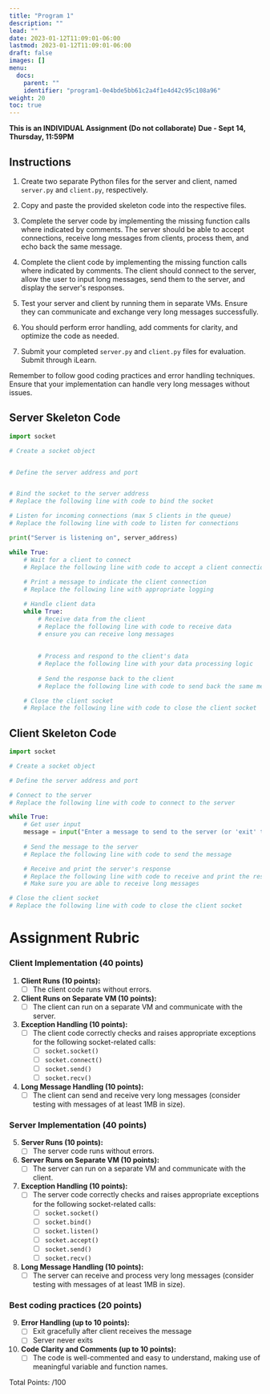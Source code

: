 ```yaml
---
title: "Program 1"
description: ""
lead: ""
date: 2023-01-12T11:09:01-06:00
lastmod: 2023-01-12T11:09:01-06:00
draft: false
images: []
menu:
  docs:
    parent: ""
    identifier: "program1-0e4bde5bb61c2a4f1e4d42c95c108a96"
weight: 20
toc: true
---
```



**This is an INDIVIDUAL Assignment (Do not collaborate)**
**Due - Sept 14, Thursday, 11:59PM**

## Instructions

1. Create two separate Python files for the server and client, named `server.py` and `client.py`, respectively.

2. Copy and paste the provided skeleton code into the respective files.

3. Complete the server code by implementing the missing function calls where indicated by comments. The server should be able to accept connections, receive long messages from clients, process them, and echo back the same message.

4. Complete the client code by implementing the missing function calls where indicated by comments. The client should connect to the server, allow the user to input long messages, send them to the server, and display the server's responses.

5. Test your server and client by running them in separate VMs. Ensure they can communicate and exchange very long messages successfully.

6. You should perform error handling, add comments for clarity, and optimize the code as needed.

7. Submit your completed `server.py` and `client.py` files for evaluation. Submit through iLearn.

Remember to follow good coding practices and error handling techniques. Ensure that your implementation can handle very long messages without issues.

## Server Skeleton Code

```python
import socket

# Create a socket object


# Define the server address and port


# Bind the socket to the server address
# Replace the following line with code to bind the socket

# Listen for incoming connections (max 5 clients in the queue)
# Replace the following line with code to listen for connections

print("Server is listening on", server_address)

while True:
    # Wait for a client to connect
    # Replace the following line with code to accept a client connection
    
    # Print a message to indicate the client connection
    # Replace the following line with appropriate logging

    # Handle client data
    while True:
        # Receive data from the client
        # Replace the following line with code to receive data
        # ensure you can receive long messages
        
        
        # Process and respond to the client's data
        # Replace the following line with your data processing logic
        
        # Send the response back to the client
        # Replace the following line with code to send back the same message

    # Close the client socket
    # Replace the following line with code to close the client socket
```

## Client Skeleton Code

```python
import socket

# Create a socket object

# Define the server address and port

# Connect to the server
# Replace the following line with code to connect to the server

while True:
    # Get user input
    message = input("Enter a message to send to the server (or 'exit' to quit): ")
        
    # Send the message to the server
    # Replace the following line with code to send the message

    # Receive and print the server's response
    # Replace the following line with code to receive and print the response
    # Make sure you are able to receive long messages

# Close the client socket
# Replace the following line with code to close the client socket

```


# Assignment Rubric

### Client Implementation (40 points)

1. **Client Runs (10 points):** 
   - [ ] The client code runs without errors.

2. **Client Runs on Separate VM (10 points):** 
   - [ ] The client can run on a separate VM and communicate with the server.

3. **Exception Handling (10 points):**
   - [ ] The client code correctly checks and raises appropriate exceptions for the following socket-related calls:
     - [ ] `socket.socket()`
     - [ ] `socket.connect()`
     - [ ] `socket.send()`
     - [ ] `socket.recv()`

4. **Long Message Handling (10 points):** 
   - [ ] The client can send and receive very long messages (consider testing with messages of at least 1MB in size).

### Server Implementation (40 points)

5. **Server Runs (10 points):** 
   - [ ] The server code runs without errors.

6. **Server Runs on Separate VM (10 points):** 
   - [ ] The server can run on a separate VM and communicate with the client.

7. **Exception Handling (10 points):**
   - [ ] The server code correctly checks and raises appropriate exceptions for the following socket-related calls:
     - [ ] `socket.socket()`
     - [ ] `socket.bind()`
     - [ ] `socket.listen()`
     - [ ] `socket.accept()`
     - [ ] `socket.send()`
     - [ ] `socket.recv()`

8. **Long Message Handling (10 points):** 
   - [ ] The server can receive and process very long messages (consider testing with messages of at least 1MB in size).

### Best coding practices (20 points)

9. **Error Handling (up to 10 points):** 
   - [ ] Exit gracefully after client receives the message
   - [ ] Server never exits

10. **Code Clarity and Comments (up to 10 points):** 
    - [ ] The code is well-commented and easy to understand, making use of meaningful variable and function names.

Total Points: /100


